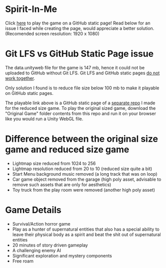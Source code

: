 # Spirit-In-Me
Click [here](https://jt5519.github.io/Spirit-In-Me-Game/index.html) to play the game on a GitHub static page! Read below for an issue I faced while creating the page, would appreciate a better solution.  (Recomended screen resolution: 1920 x 1080) 

# Git LFS vs GitHub Static Page issue

The data.unityweb file for the game is 147 mb, hence it could not be uploaded to GitHub without Git LFS. Git LFS and GitHub static pages [do not work together](https://github.com/git-lfs/git-lfs/issues/3026).

Only solution I found is to reduce file size below 100 mb to make it playable on GitHub static pages.

The playable link above is a GitHub static page of a [separate repo](https://github.com/JT5519/Spirit-In-Me-Game) I made for the reduced size game. To play the original sized game, download the "Original Game" folder contents from this repo and run it on your browser like you would run a Unity WebGL file. 

# Difference between the original size game and reduced size game
* Lightmap size reduced from 1024 to 256
* Lightmap resolution reduced from 20 to 10 (reduced size quite a bit)
* Start Menu background music removed (a long track that was on loop)
* Car game object removed from the garage (high poly asset, advisable to remove such assets that are only for aesthetics)
* Toy truck from the play room were removed (another high poly asset)

# Game Details
* Survival/Action horror game
* Play as a hunter of supernatural entities that also has a special ability to leave their physical body as a spirit and beat the shit out of supernatural entities
* 20 minutes of story driven gameplay 
* A challenging enemy AI 
* Significant exploration and mystery components 
* Free roam 
